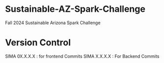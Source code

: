 # Sustainable-AZ-Spark-Challenge
Fall 2024 Sustainable Arizona Spark Challenge

# Version Control
SIMA 0X.X.X.X : for frontend Commits
SIMA X.X.X.X : For Backend Commits 
